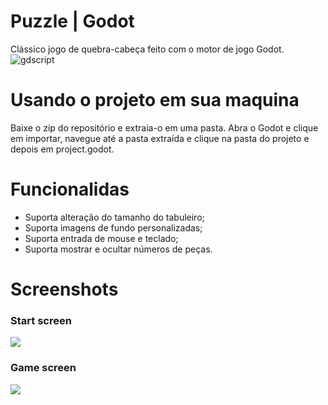 # Puzzle | Godot
Clássico jogo de quebra-cabeça feito com o motor de jogo Godot.
<br>
<img alt="gdscript" src="https://img.shields.io/badge/-GODOT-478CBF?style=flat-square&logo=godotengine&logoColor=white" />

# Usando o projeto em sua maquina
Baixe o zip do repositório e extraia-o em uma pasta. Abra o Godot e clique em importar, navegue até a pasta extraída e clique na pasta do projeto e depois em project.godot.

# Funcionalidas
- Suporta alteração do tamanho do tabuleiro;
- Suporta imagens de fundo personalizadas;
- Suporta entrada de mouse e teclado;
- Suporta mostrar e ocultar números de peças.

# Screenshots
### Start screen
<img src="https://cdn.discordapp.com/attachments/360062738615107605/861879929963806721/unknown.png" />

### Game screen
<img src="https://cdn.discordapp.com/attachments/360062738615107605/861880393112223774/unknown.png" />

